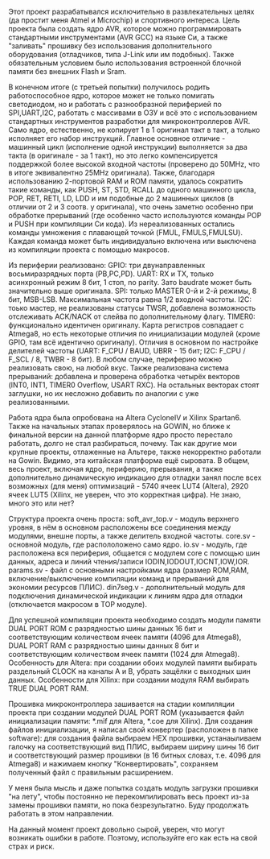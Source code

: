 Этот проект разрабатывался исключительно в развлекательных целях (да простит меня Atmel и Microchip) и спортивного интереса. Цель проекта была создать ядро AVR, которое можно программировать стандартными инструментами (AVR GCC) на языке Си, а также "заливать" прошивку без использования дополнительного оборудования (отладчиков, типа J-Link или им подобных). Также обязательным условием было использования встроенной блочной памяти без внешних Flash и Sram.

В конечном итоге (с третьей попытки) получилось родить работоспособное ядро, которое может не только помигать светодиодом, но и работать с разнообразной периферией по SPI,UART,I2C, работать с массивами в ОЗУ и всё это с использованием стандартных инструментов разработки для микроконтроллеров AVR.
Само ядро, естественно, не копирует 1 в 1 оригинал такт в такт, а только исполняет его набор инструкций. Главное основное отличие - машинный цикл (исполнение одной инструкции) выполняется за два такта (в оригинале - за 1 такт), но это легко компенсируется поддержкой более высокой входной частоты (проверено до 50MHz, что в итоге эквивалентно 25MHz оригинала). Также, благодаря использованию 2-портовой RAM и ROM памяти, удалось сократить такие команды, как PUSH, ST, STD, RCALL до одного машинного цикла, POP, RET, RETI, LD, LDD и им подобные до 2 машинных циклов (в отличии от 2 и 3 соотв. у оригинала), что очень заметно особенно при обработке прерываний (где особенно часто используются команды POP и PUSH при компиляции Си кода). Из нереализованных остались команды умножения с плавающей точкой (FMUL, FMULS,FMULSU). Каждая команда может быть индивидуально включена или выключена из компиляции проекта с помощью макросов.

Из периферии реализовано:
GPIO: три двунаправленных восьмиразрядных порта (PB,PC,PD).
UART: RX и TX, только асинхронный режим 8 бит, 1 стоп, no parity. Зато baudrate может быть значительно выше оригинала.
SPI: только MASTER 0-й и 2-й режимы, 8 бит, MSB-LSB. Максимальная частота равна 1/2 входной частоты.
I2C: тоько мастер, не реализованы статусы TWSR, добавлена возможность отслеживать ACK/NACK от слейва по дополнительному флагу.
TIMER0: функционально идентичен оригиналу.
Карта регистров совпадает с Atmega8, но есть некоторые отличия по инициализации модулей (кроме GPIO, там всё идентично оригиналу). Отличия в основном по настройке делителей частоты (UART: F_CPU / BAUD, UBRR - 15 бит; I2C: F_CPU / F_SCL / 8, TWBR - 8 бит).
В любом случае, периферию можно реализовать свою, на любой вкус.
Также реализована система прерываний: добавлена и проверена обработка четырёх векторов (INT0, INT1, TIMER0 Overflow, USART RXC). На остальных векторах стоят заглушки, но их несложно добавить по аналогии с уже реализованными.

Работа ядра была опробована на Altera CycloneIV и Xilinx Spartan6. Также на начальных этапах проверялось на GOWIN, но ближе к финальной версии на данной платформе ядро просто перестало работать, долго не стал разбираться, почему. Так как другие мои крупные проекты, отлаженные на Альтере, также некорректно работали на Gowin. Видимо, эта китайская платформа ещё сыровата. В общем, весь проект, включая ядро, периферию, прерывания, а также дополнительно динамическую индикацию для отладки занял после всех возможных (для меня) оптимизаций - 5740 ячеек LUT4 (Altera), 2920 ячеек LUT5 (Xilinx, не уверен, что это корректная цифра). Не знаю, много это или нет? 

Структура проекта очень проста:
soft_avr_top.v - модуль верхнего уровня, в нём в основном расположены все соединения между модулями, внешне порты, а также делитель входной частоты.
core.sv - основной модуль, где распололожено само ядро.
io.sv - модуль, где расположена вся периферия, общается с модулем core с помощью шин данных, адреса и линий чтения/записи IODIN,IODOUT,IOCNT,IOW,IOR.
params.sv - файл с основными настройками ядра (размер ROM,RAM, включение/выключение компиляции команд и прерываний для экономии ресурсов ПЛИС).
din7seg.v - дополнительный модуль для подключения динамической индикации к линиям ядра для отладки (отключается макросом в TOP модуле).

Для успешной компиляции проекта необходимо создать модули памяти DUAL PORT ROM с разрядностью шины данных 16 бит и соответствующим количеством ячеек памяти (4096 для Atmega8), DUAL PORT RAM с разрядностью шины данных 8 бит и соответствующим количеством ячеек памяти (1024 для Atmega8). Особенность для Altera: при создании обоих модулей памяти выбирать раздельный CLOCK на каналы A и B, убрать защёлки с выходных шин данных. Особенности для Xilinx: при создании модуля RAM выбирать TRUE DUAL PORT RAM. 

Прошивка микроконтроллера зашивается на стадии компиляции проекта при создании модулей DUAL PORT ROM (указывается файл инициализации памяти: *.mif для Altera, *.coe для Xilinx). Для создания файлов инициализации, я написал свой конвертер (расположен в папке software): для создания файла выбираем HEX прошивки, устанаыливаем галочку на соответствующий вид ПЛИС, выбираем ширину шины 16 бит и соответствующий размер прошивки (в 16 битных словах, т.е. 4096 для Atmega8) и нажимаем кнопку "Конвертировать", сохраняем полученный файл с правильным расширением. 

У меня была мысль и даже попытка создать модуль загрузки прошивки "на лету", чтобы постоянно не перекомпилировать весь проект из-за замены прошивки памяти, но пока безрезультатно. Буду продолжать работать в этом направлении.

На данный момент проект довольно сырой, уверен, что могут возникать ошибки в работе. Поэтому, используйте его как есть на свой страх и риск.

